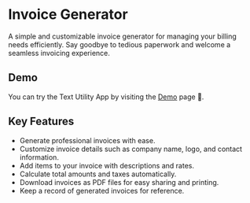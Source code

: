 # Invoice Generator

A simple and customizable invoice generator for managing your billing needs efficiently. Say goodbye to tedious paperwork and welcome a seamless invoicing experience.

## Demo
You can try the Text Utility App by visiting the [Demo](https://harshmarolia.github.io/Invoice-Generator/) page 🚀.

## Key Features

- Generate professional invoices with ease.
- Customize invoice details such as company name, logo, and contact information.
- Add items to your invoice with descriptions and rates.
- Calculate total amounts and taxes automatically.
- Download invoices as PDF files for easy sharing and printing.
- Keep a record of generated invoices for reference.
